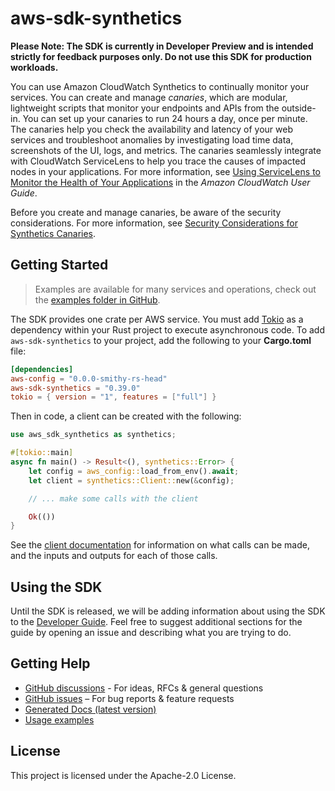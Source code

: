 # aws-sdk-synthetics

**Please Note: The SDK is currently in Developer Preview and is intended strictly for
feedback purposes only. Do not use this SDK for production workloads.**

You can use Amazon CloudWatch Synthetics to continually monitor your services. You can create and manage _canaries_, which are modular, lightweight scripts that monitor your endpoints and APIs from the outside-in. You can set up your canaries to run 24 hours a day, once per minute. The canaries help you check the availability and latency of your web services and troubleshoot anomalies by investigating load time data, screenshots of the UI, logs, and metrics. The canaries seamlessly integrate with CloudWatch ServiceLens to help you trace the causes of impacted nodes in your applications. For more information, see [Using ServiceLens to Monitor the Health of Your Applications](https://docs.aws.amazon.com/AmazonCloudWatch/latest/monitoring/ServiceLens.html) in the _Amazon CloudWatch User Guide_.

Before you create and manage canaries, be aware of the security considerations. For more information, see [Security Considerations for Synthetics Canaries](https://docs.aws.amazon.com/AmazonCloudWatch/latest/monitoring/servicelens_canaries_security.html).

## Getting Started

> Examples are available for many services and operations, check out the
> [examples folder in GitHub](https://github.com/awslabs/aws-sdk-rust/tree/main/examples).

The SDK provides one crate per AWS service. You must add [Tokio](https://crates.io/crates/tokio)
as a dependency within your Rust project to execute asynchronous code. To add `aws-sdk-synthetics` to
your project, add the following to your **Cargo.toml** file:

```toml
[dependencies]
aws-config = "0.0.0-smithy-rs-head"
aws-sdk-synthetics = "0.39.0"
tokio = { version = "1", features = ["full"] }
```

Then in code, a client can be created with the following:

```rust
use aws_sdk_synthetics as synthetics;

#[tokio::main]
async fn main() -> Result<(), synthetics::Error> {
    let config = aws_config::load_from_env().await;
    let client = synthetics::Client::new(&config);

    // ... make some calls with the client

    Ok(())
}
```

See the [client documentation](https://docs.rs/aws-sdk-synthetics/latest/aws_sdk_synthetics/client/struct.Client.html)
for information on what calls can be made, and the inputs and outputs for each of those calls.

## Using the SDK

Until the SDK is released, we will be adding information about using the SDK to the
[Developer Guide](https://docs.aws.amazon.com/sdk-for-rust/latest/dg/welcome.html). Feel free to suggest
additional sections for the guide by opening an issue and describing what you are trying to do.

## Getting Help

* [GitHub discussions](https://github.com/awslabs/aws-sdk-rust/discussions) - For ideas, RFCs & general questions
* [GitHub issues](https://github.com/awslabs/aws-sdk-rust/issues/new/choose) – For bug reports & feature requests
* [Generated Docs (latest version)](https://awslabs.github.io/aws-sdk-rust/)
* [Usage examples](https://github.com/awslabs/aws-sdk-rust/tree/main/examples)

## License

This project is licensed under the Apache-2.0 License.


